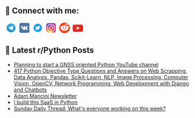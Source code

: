 ## 🔎 Connect with me:
[<img src="https://github.com/bullbesh/bullbesh/blob/main/images/Telegram.png" width="32" height="32" />](https://t.me/bullbesh)
[<img src="https://github.com/bullbesh/bullbesh/blob/main/images/VK.png" width="32" height="32" />](https://vk.com/bullbesh)
[<img src="https://github.com/bullbesh/bullbesh/blob/main/images/Twitter.png" width="32" height="32" />](https://twitter.com/bullbesh1)
[<img src="https://github.com/bullbesh/bullbesh/blob/main/images/Instagram.png" width="32" height="32" />](https://www.instagram.com/bullbesh)
[<img src="https://github.com/bullbesh/bullbesh/blob/main/images/Reddit.png" width="32" height="32" />](https://www.reddit.com/user/bullbesh)
[<img src="https://github.com/bullbesh/bullbesh/blob/main/images/YouTube.png" width="32" height="32" />](https://www.youtube.com/channel/UCtfjRs6uzgq5mfm8S06WTcg)

## 📕 Latest r/Python Posts
<!-- BLOG-POST-LIST:START -->
- [Planning to start a GNSS oriented Python YouTube channel](https://www.reddit.com/r/Python/comments/16es6hx/planning_to_start_a_gnss_oriented_python_youtube/)
- [417 Python Objective Type Questions and Answers on Web Scrapping, Data Analysis, Pandas, Scikit-Learn, NLP, Image Processing, Computer Vision, OpenCV, Network Programming, Web Development with Django and Chatbots](https://www.reddit.com/r/Python/comments/16eqlsp/417_python_objective_type_questions_and_answers/)
- [Adam Mancini Newsletter](https://www.reddit.com/r/Python/comments/16eord2/adam_mancini_newsletter/)
- [I build this SaaS in Python](https://www.reddit.com/r/Python/comments/16eo44j/i_build_this_saas_in_python/)
- [Sunday Daily Thread: What&#39;s everyone working on this week?](https://www.reddit.com/r/Python/comments/16el35a/sunday_daily_thread_whats_everyone_working_on/)
<!-- BLOG-POST-LIST:END -->
